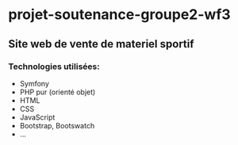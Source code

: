 # projet-soutenance-groupe2-wf3
## Site web de vente de materiel sportif

### Technologies utilisées:
- Symfony
- PHP pur (orienté objet)
- HTML
- CSS
- JavaScript
- Bootstrap, Bootswatch
- ...

